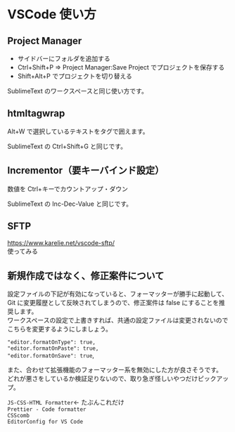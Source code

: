 # VSCode 使い方

## Project Manager

- サイドバーにフォルダを追加する
- Ctrl+Shift+P ⇒ Project Manager:Save Project でプロジェクトを保存する
- Shift+Alt+P でプロジェクトを切り替える

SublimeText のワークスペースと同じ使い方です。

## htmltagwrap

Alt+W で選択しているテキストをタグで囲えます。

SublimeText の Ctrl+Shift+G と同じです。

## Incrementor（要キーバインド設定）

数値を Ctrl+キーでカウントアップ・ダウン

SublimeText の Inc-Dec-Value と同じです。

## SFTP

https://www.karelie.net/vscode-sftp/  
使ってみる

## 新規作成ではなく、修正案件について

設定ファイルの下記が有効になっていると、フォーマッターが勝手に起動して、Git に変更履歴として反映されてしまうので、修正案件は false にすることを推奨します。  
ワークスペースの設定で上書きすれば、共通の設定ファイルは変更されないのでこちらを変更するようにしましょう。

`"editor.formatOnType": true,`  
`"editor.formatOnPaste": true,`  
`"editor.formatOnSave": true`,

また、合わせて拡張機能のフォーマッター系を無効にした方が良さそうです。  
どれが悪さをしているか検証足りないので、取り急ぎ怪しいやつだけピックアップ。

`JS-CSS-HTML Formatter`← たぶんこれだけ  
`Prettier - Code formatter`  
`CSScomb`  
`EditorConfig for VS Code`
